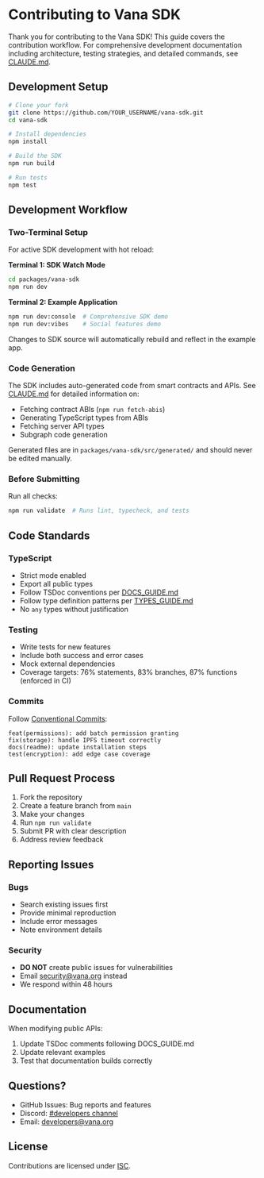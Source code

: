 # Contributing to Vana SDK

Thank you for contributing to the Vana SDK! This guide covers the contribution workflow. For comprehensive development documentation including architecture, testing strategies, and detailed commands, see [CLAUDE.md](./CLAUDE.md).

## Development Setup

```bash
# Clone your fork
git clone https://github.com/YOUR_USERNAME/vana-sdk.git
cd vana-sdk

# Install dependencies
npm install

# Build the SDK
npm run build

# Run tests
npm test
```

## Development Workflow

### Two-Terminal Setup

For active SDK development with hot reload:

**Terminal 1: SDK Watch Mode**

```bash
cd packages/vana-sdk
npm run dev
```

**Terminal 2: Example Application**

```bash
npm run dev:console  # Comprehensive SDK demo
npm run dev:vibes    # Social features demo
```

Changes to SDK source will automatically rebuild and reflect in the example app.

### Code Generation

The SDK includes auto-generated code from smart contracts and APIs. See [CLAUDE.md](./CLAUDE.md) for detailed information on:

- Fetching contract ABIs (`npm run fetch-abis`)
- Generating TypeScript types from ABIs
- Fetching server API types
- Subgraph code generation

Generated files are in `packages/vana-sdk/src/generated/` and should never be edited manually.

### Before Submitting

Run all checks:

```bash
npm run validate  # Runs lint, typecheck, and tests
```

## Code Standards

### TypeScript

- Strict mode enabled
- Export all public types
- Follow TSDoc conventions per [DOCS_GUIDE.md](./DOCS_GUIDE.md)
- Follow type definition patterns per [TYPES_GUIDE.md](./TYPES_GUIDE.md)
- No `any` types without justification

### Testing

- Write tests for new features
- Include both success and error cases
- Mock external dependencies
- Coverage targets: 76% statements, 83% branches, 87% functions (enforced in CI)

### Commits

Follow [Conventional Commits](https://www.conventionalcommits.org/):

```
feat(permissions): add batch permission granting
fix(storage): handle IPFS timeout correctly
docs(readme): update installation steps
test(encryption): add edge case coverage
```

## Pull Request Process

1. Fork the repository
2. Create a feature branch from `main`
3. Make your changes
4. Run `npm run validate`
5. Submit PR with clear description
6. Address review feedback

## Reporting Issues

### Bugs

- Search existing issues first
- Provide minimal reproduction
- Include error messages
- Note environment details

### Security

- **DO NOT** create public issues for vulnerabilities
- Email security@vana.org instead
- We respond within 48 hours

## Documentation

When modifying public APIs:

1. Update TSDoc comments following DOCS_GUIDE.md
2. Update relevant examples
3. Test that documentation builds correctly

## Questions?

- GitHub Issues: Bug reports and features
- Discord: [#developers channel](https://discord.gg/vanabuilders)
- Email: developers@vana.org

## License

Contributions are licensed under [ISC](./LICENSE).
